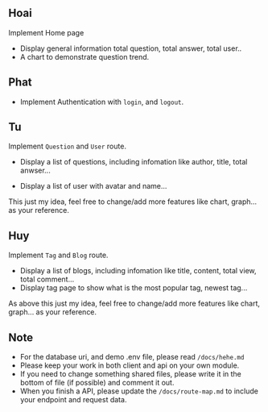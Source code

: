 ## Hoai

Implement Home page

-  Display general information total question, total answer, total user..
-  A chart to demonstrate question trend.

## Phat

-  Implement Authentication with `login`, and `logout`.

## Tu

Implement `Question` and `User` route.

-  Display a list of questions, including infomation like author, title, total anwser...

-  Display a list of user with avatar and name...

This just my idea, feel free to change/add more features like chart, graph... as your reference.

## Huy

Implement `Tag` and `Blog` route.

-  Display a list of blogs, including infomation like title, content, total view, total comment...
-  Display tag page to show what is the most popular tag, newest tag...

As above this just my idea, feel free to change/add more features like chart, graph... as your reference.

## Note

-  For the database uri, and demo .env file, please read `/docs/hehe.md`
-  Please keep your work in both client and api on your own module.
-  If you need to change something shared files, please write it in the bottom of file (if possible) and comment it out.
-  When you finish a API, please update the `/docs/route-map.md` to include your endpoint and request data.
